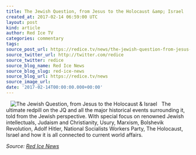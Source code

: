 ```yaml
---
title: The Jewish Question, from Jesus to the Holocaust &amp; Israel
created_at: 2017-02-14 06:59:00 UTC
layout: post
kind: article
author: Red Ice TV
categories: commentary
tags: 
source_post_url: https://redice.tv/news/the-jewish-question-from-jesus-to-the-holocaust-and-israel
source_twitter_url: http://twitter.com/redice
source_twitter: redice
source_blog_name: Red Ice News
source_blog_slug: red-ice-news
source_blog_url: https://redice.tv/news
source_image_url: 
date: '2017-02-14T00:00:00.000+00:00'
---
```

<img align="left" hspace="12" alt="The Jewish Question, from Jesus to the Holocaust &amp; Israel" src="https://rdice.net/a/c/n/17/02140755-hitler12.9cd7b47f.jpg"> The ultimate redpill on the JQ and all the major historical events surrounding it, told from the Jewish perspective. With special focus on renowned Jewish intellectuals, Judaism and Christianity, Usury, Marxism, Bolshevik Revolution, Adolf Hitler, National Socialists Workers Party, The Holocaust, Israel and how it is all connected to current world affairs.<div class="">
    <i>Source: <a href="https://redice.tv/news">Red Ice News</a></i>
</div>

